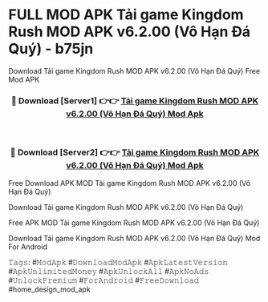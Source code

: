 # FULL MOD APK Tải game Kingdom Rush MOD APK v6.2.00 (Vô Hạn Đá Quý) - b75jn
Download Tải game Kingdom Rush MOD APK v6.2.00 (Vô Hạn Đá Quý) Free Mod APK

<div align="center">
<h3>🔴 Download [Server1] 👉👉 <a href="https://apk-comot.site?title=Tải_game_Kingdom_Rush_MOD_APK_v6.2.00_(Vô_Hạn_Đá_Quý)">Tải game Kingdom Rush MOD APK v6.2.00 (Vô Hạn Đá Quý) Mod Apk</a></h3><br>

<h3>🔴 Download [Server2] 👉👉 <a href="https://apk-comot.site?title=Tải_game_Kingdom_Rush_MOD_APK_v6.2.00_(Vô_Hạn_Đá_Quý)">Tải game Kingdom Rush MOD APK v6.2.00 (Vô Hạn Đá Quý) Mod Apk</a></h3>
</div>


Free Download APK MOD Tải game Kingdom Rush MOD APK v6.2.00 (Vô Hạn Đá Quý)

Download Tải game Kingdom Rush MOD APK v6.2.00 (Vô Hạn Đá Quý) 

Free APK MOD Tải game Kingdom Rush MOD APK v6.2.00 (Vô Hạn Đá Quý) 

Download Tải game Kingdom Rush MOD APK v6.2.00 (Vô Hạn Đá Quý) Mod For Android

𝚃𝚊𝚐𝚜: #𝙼𝚘𝚍𝙰𝚙𝚔 #𝙳𝚘𝚠𝚗𝚕𝚘𝚊𝚍𝙼𝚘𝚍𝙰𝚙𝚔 #𝙰𝚙𝚔𝙻𝚊𝚝𝚎𝚜𝚝𝚅𝚎𝚛𝚜𝚒𝚘𝚗 #𝙰𝚙𝚔𝚄𝚗𝚕𝚒𝚖𝚒𝚝𝚎𝚍𝙼𝚘𝚗𝚎𝚢 #𝙰𝚙𝚔𝚄𝚗𝚕𝚘𝚌𝚔𝙰𝚕𝚕 #𝙰𝚙𝚔𝙽𝚘𝙰𝚍𝚜 #𝚄𝚗𝚕𝚘𝚌𝚔𝙿𝚛𝚎𝚖𝚒𝚞𝚖 #𝙵𝚘𝚛𝙰𝚗𝚍𝚛𝚘𝚒𝚍 #𝙵𝚛𝚎𝚎𝙳𝚘𝚠𝚗𝚕𝚘𝚊𝚍 #home_design_mod_apk